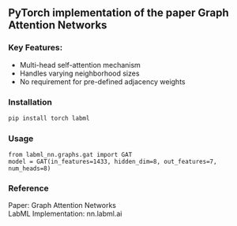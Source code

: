 ## PyTorch implementation of the paper Graph Attention Networks


### Key Features:
- Multi-head self-attention mechanism
- Handles varying neighborhood sizes
- No requirement for pre-defined adjacency weights

### Installation
```bash
pip install torch labml
```

### Usage
```
from labml_nn.graphs.gat import GAT
model = GAT(in_features=1433, hidden_dim=8, out_features=7, num_heads=8)
```

### Reference
Paper: Graph Attention Networks\
LabML Implementation: nn.labml.ai
